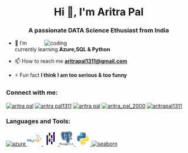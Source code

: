 <h1 align="center">Hi 👋, I'm Aritra Pal</h1>
<h3 align="center">A passionate DATA Science Ethusiast from India</h3>

<img align="right" alt="coding" width="400" src="https://www.google.com/url?sa=i&url=https%3A%2F%2Fgithub.com%2FGaneshk750%2FGaneshk750&psig=AOvVaw29zLgLmM51QUs0AmpkSY7F&ust=1678215552489000&source=images&cd=vfe&ved=0CA8QjRxqFwoTCNjkvKD-x_0CFQAAAAAdAAAAABAE">

- 🌱 I’m currently learning **Azure,SQL & Python**

- 📫 How to reach me **aritrapal1311@gmail.com**

- ⚡ Fun fact **I think I am too serious & too funny**

<h3 align="left">Connect with me:</h3>
<p align="left">
<a href="https://linkedin.com/in/aritra pal" target="blank"><img align="center" src="https://raw.githubusercontent.com/rahuldkjain/github-profile-readme-generator/master/src/images/icons/Social/linked-in-alt.svg" alt="aritra pal" height="30" width="40" /></a>
<a href="https://kaggle.com/aritra pal1311" target="blank"><img align="center" src="https://raw.githubusercontent.com/rahuldkjain/github-profile-readme-generator/master/src/images/icons/Social/kaggle.svg" alt="aritra pal1311" height="30" width="40" /></a>
<a href="https://fb.com/aritra pal" target="blank"><img align="center" src="https://raw.githubusercontent.com/rahuldkjain/github-profile-readme-generator/master/src/images/icons/Social/facebook.svg" alt="aritra pal" height="30" width="40" /></a>
<a href="https://instagram.com/aritra_pal_2000" target="blank"><img align="center" src="https://raw.githubusercontent.com/rahuldkjain/github-profile-readme-generator/master/src/images/icons/Social/instagram.svg" alt="aritra_pal_2000" height="30" width="40" /></a>
<a href="https://www.hackerrank.com/aritrapal1311" target="blank"><img align="center" src="https://raw.githubusercontent.com/rahuldkjain/github-profile-readme-generator/master/src/images/icons/Social/hackerrank.svg" alt="aritrapal1311" height="30" width="40" /></a>
</p>

<h3 align="left">Languages and Tools:</h3>
<p align="left"> <a href="https://azure.microsoft.com/en-in/" target="_blank" rel="noreferrer"> <img src="https://www.vectorlogo.zone/logos/microsoft_azure/microsoft_azure-icon.svg" alt="azure" width="40" height="40"/> </a> <a href="https://www.mysql.com/" target="_blank" rel="noreferrer"> <img src="https://raw.githubusercontent.com/devicons/devicon/master/icons/mysql/mysql-original-wordmark.svg" alt="mysql" width="40" height="40"/> </a> <a href="https://pandas.pydata.org/" target="_blank" rel="noreferrer"> <img src="https://raw.githubusercontent.com/devicons/devicon/2ae2a900d2f041da66e950e4d48052658d850630/icons/pandas/pandas-original.svg" alt="pandas" width="40" height="40"/> </a> <a href="https://www.postgresql.org" target="_blank" rel="noreferrer"> <img src="https://raw.githubusercontent.com/devicons/devicon/master/icons/postgresql/postgresql-original-wordmark.svg" alt="postgresql" width="40" height="40"/> </a> <a href="https://www.python.org" target="_blank" rel="noreferrer"> <img src="https://raw.githubusercontent.com/devicons/devicon/master/icons/python/python-original.svg" alt="python" width="40" height="40"/> </a> <a href="https://seaborn.pydata.org/" target="_blank" rel="noreferrer"> <img src="https://seaborn.pydata.org/_images/logo-mark-lightbg.svg" alt="seaborn" width="40" height="40"/> </a> </p>
